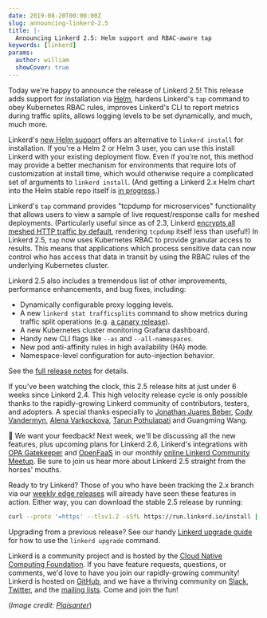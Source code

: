 ```yaml
---
date: 2019-08-20T00:00:00Z
slug: announcing-linkerd-2.5
title: |-
  Announcing Linkerd 2.5: Helm support and RBAC-aware tap
keywords: [linkerd]
params:
  author: william
  showCover: true
---
```


Today we're happy to announce the release of Linkerd 2.5! This release adds
support for installation via [Helm](https://helm.sh/), hardens Linkerd's `tap`
command to obey Kubernetes RBAC rules, improves Linkerd's CLI to report metrics
during traffic splits, allows logging levels to be set dynamically, and much,
much more.

Linkerd's [new Helm support](https://linkerd.io/2/tasks/install-helm/) offers an
alternative to `linkerd install` for installation. If you're a Helm 2 or Helm 3
user, you can use this install Linkerd with your existing deployment flow. Even
if you're not, this method may provide a better mechanism for environments that
require lots of customization at install time, which would otherwise require a
complicated set of arguments to `linkerd install`. (And getting a Linkerd 2.x
Helm chart into the Helm stable repo itself is
[in progress](https://github.com/linkerd/linkerd2/pull/3292).)

Linkerd's `tap` command provides "tcpdump for microservices" functionality that
allows users to view a sample of live request/response calls for meshed
deployments. (Particularly useful since as of 2.3, Linkerd
[encrypts all meshed HTTP traffic by default](0416-announcing-linkerd-2-3),
rendering `tcpdump` itself less than useful!) In Linkerd 2.5, `tap` now uses
Kubernetes RBAC to provide granular access to results. This means that
applications which process sensitive data can now control who has access that
data in transit by using the RBAC rules of the underlying Kubernetes cluster.

Linkerd 2.5 also includes a tremendous list of other improvements, performance
enhancements, and bug fixes, including:

- Dynamically configurable proxy logging levels.
- A new `linkerd stat trafficsplits` command to show metrics during traffic
  split operations (e.g.
  [a canary release](https://linkerd.io/2/tasks/flagger/)).
- A new Kubernetes cluster monitoring Grafana dashboard.
- Handy new CLI flags like `--as` and `--all-namespaces`.
- New pod anti-affinity rules in high availability (HA) mode.
- Namespace-level configuration for auto-injection behavior.

See the
[full release notes](https://github.com/linkerd/linkerd2/releases/tag/stable-2.5.0)
for details.

If you've been watching the clock, this 2.5 release hits at just under 6 weeks
since Linkerd 2.4. This high velocity release cycle is only possible thanks to
the rapidly-growing Linkerd community of contributors, testers, and adopters. A
special thanks especially to
[Jonathan Juares Beber](https://github.com/jonathanbeber),
[Cody Vandermyn](https://github.com/codeman9),
[Alena Varkockova](https://github.com/alenkacz),
[Tarun Pothulapati](https://github.com/Pothulapati) and Guangming Wang.

📣 We want your feedback! Next week, we'll be discussing all the new features,
plus upcoming plans for Linkerd 2.6, Linkerd's integrations with
[OPA Gatekeeper](https://github.com/open-policy-agent/gatekeeper) and
[OpenFaaS](https://github.com/openfaas/faas) in our monthly
[online Linkerd Community Meetup](https://www.meetup.com/Linkerd-Online-Community-Meetup/).
Be sure to join us hear more about Linkerd 2.5 straight from the horses' mouths.

Ready to try Linkerd? Those of you who have been tracking the 2.x branch via our
[weekly edge releases](https://linkerd.io/2/edge) will already have seen these
features in action. Either way, you can download the stable 2.5 release by
running:

```bash
curl --proto '=https' --tlsv1.2 -sSfL https://run.linkerd.io/install | sh
```

Upgrading from a previous release? See our handy
[Linkerd upgrade guide](https://linkerd.io/2/tasks/upgrade/) for how to use the
`linkerd upgrade` command.

Linkerd is a community project and is hosted by the
[Cloud Native Computing Foundation](https://cncf.io/). If you have feature
requests, questions, or comments, we'd love to have you join our rapidly-growing
community! Linkerd is hosted on [GitHub](https://github.com/linkerd/), and we
have a thriving community on [Slack](https://slack.linkerd.io/),
[Twitter](https://twitter.com/linkerd), and the
[mailing lists](https://linkerd.io/2/get-involved/). Come and join the fun!

(_Image credit: [Plaisanter](https://www.flickr.com/photos/plaisanter/)_)
